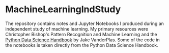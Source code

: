 # MachineLearningIndStudy

The repository contains notes and Jupyter Notebooks I produced during an independent study of machine learning. My primary resources were Christopher Bishop's Pattern Recognition and Machine Learning and the [Python Data Science Handbook](https://jakevdp.github.io/PythonDataScienceHandbook/index.html) by Jake VanderPlas. Some of the code in the notebooks is taken directly from the Python Data Science Handbook. 
